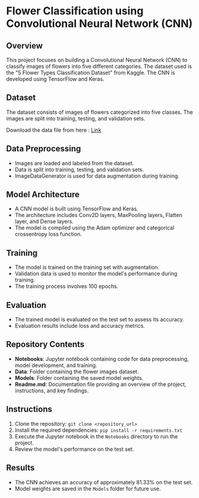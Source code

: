 # Flower Classification using Convolutional Neural Network (CNN)

## Overview

This project focuses on building a Convolutional Neural Network (CNN) to classify images of flowers into five different categories. The dataset used is the "5 Flower Types Classification Dataset" from Kaggle. The CNN is developed using TensorFlow and Keras.

## Dataset

The dataset consists of images of flowers categorized into five classes. The images are split into training, testing, and validation sets.

Download the data file from here : [Link](https://www.kaggle.com/datasets/kausthubkannan/5-flower-types-classification-dataset)

## Data Preprocessing

- Images are loaded and labeled from the dataset.
- Data is split into training, testing, and validation sets.
- ImageDataGenerator is used for data augmentation during training.

## Model Architecture

- A CNN model is built using TensorFlow and Keras.
- The architecture includes Conv2D layers, MaxPooling layers, Flatten layer, and Dense layers.
- The model is compiled using the Adam optimizer and categorical crossentropy loss function.

## Training

- The model is trained on the training set with augmentation.
- Validation data is used to monitor the model's performance during training.
- The training process involves 100 epochs.

## Evaluation

- The trained model is evaluated on the test set to assess its accuracy.
- Evaluation results include loss and accuracy metrics.

## Repository Contents

- **Notebooks**: Jupyter notebook containing code for data preprocessing, model development, and training.
- **Data**: Folder containing the flower images dataset.
- **Models**: Folder containing the saved model weights.
- **Readme.md**: Documentation file providing an overview of the project, instructions, and key findings.

## Instructions

1. Clone the repository: `git clone <repository_url>`
2. Install the required dependencies: `pip install -r requirements.txt`
3. Execute the Jupyter notebook in the `Notebooks` directory to run the project.
4. Review the model's performance on the test set.

## Results

- The CNN achieves an accuracy of approximately 81.33% on the test set.
- Model weights are saved in the `Models` folder for future use.
